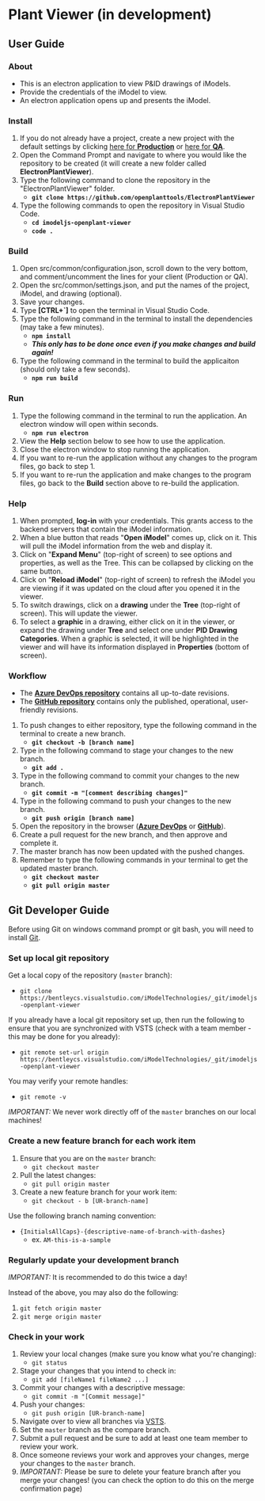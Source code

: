 # **Plant Viewer (in development)**

## **User Guide**

### **About**

- This is an electron application to view P&ID drawings of iModels.
- Provide the credentials of the iModel to view.
- An electron application opens up and presents the iModel.

### **Install**

1. If you do not already have a project, create a new project with the default settings by clicking [here for **Production**](https://imodeljs.github.io/iModelJs-docs-output/getting-started/registration-dashboard/) or [here for **QA**](http://builds.bentley.com/prgbuilds/AzureBuilds/iModelJsDocs/public/getting-started/registration-dashboard/).
2. Open the Command Prompt and navigate to where you would like the repository to be created (it will create a new folder called **ElectronPlantViewer**).
3. Type the following command to clone the repository in the "ElectronPlantViewer" folder.
   - **`git clone https://github.com/openplanttools/ElectronPlantViewer`**
4. Type the following commands to open the repository in Visual Studio Code.
   - **`cd imodeljs-openplant-viewer`**
   - **`code .`**

### **Build**

1. Open src/common/configuration.json, scroll down to the very bottom, and comment/uncomment the lines for your client (Production or QA).
2. Open the src/common/settings.json, and put the names of the project, iModel, and drawing (optional).
3. Save your changes.
4. Type **[CTRL+`]** to open the terminal in Visual Studio Code.
5. Type the following command in the terminal to install the dependencies (may take a few minutes).
   - **`npm install`**
   - **_This only has to be done once even if you make changes and build again!_**
6. Type the following command in the terminal to build the applicaiton (should only take a few seconds).
   - **`npm run build`**

### **Run**

1. Type the following command in the terminal to run the application. An electron window will open within seconds.
   - **`npm run electron`**
2. View the **Help** section below to see how to use the application.
3. Close the electron window to stop running the application.
4. If you want to re-run the application without any changes to the program files, go back to step 1.
5. If you want to re-run the application and make changes to the program files, go back to the **Build** section above to re-build the application.

### **Help**

1. When prompted, **log-in** with your credentials. This grants access to the backend servers that contain the iModel information.
2. When a blue button that reads "**Open iModel**" comes up, click on it. This will pull the iModel information from the web and display it.
3. Click on "**Expand Menu**" (top-right of screen) to see options and properties, as well as the Tree. This can be collapsed by clicking on the same button.
4. Click on "**Reload iModel**" (top-right of screen) to refresh the iModel you are viewing if it was updated on the cloud after you opened it in the viewer.
5. To switch drawings, click on a **drawing** under the **Tree** (top-right of screen). This will update the viewer.
6. To select a **graphic** in a drawing, either click on it in the viewer, or expand the drawing under **Tree** and select one under **PID Drawing Categories**. When a graphic is selected, it will be highlighted in the viewer and will have its information displayed in **Properties** (bottom of screen).

### **Workflow**

- The [**Azure DevOps repository**](https://dev.azure.com/bentleycs/Plant%20Design/_git/imodeljs-openplant-viewer) contains all up-to-date revisions.
- The [**GitHub repository**](https://github.com/openplanttools/ElectronPlantViewer) contains only the published, operational, user-friendly revisions.

1. To push changes to either repository, type the following command in the terminal to create a new branch.
   - **`git checkout -b [branch name]`**
2. Type in the following command to stage your changes to the new branch.
   - **`git add .`**
3. Type in the following command to commit your changes to the new branch.
   - **`git commit -m "[comment describing changes]"`**
4. Type in the following command to push your changes to the new branch.
   - **`git push origin [branch name]`**
5. Open the repository in the browser ([**Azure DevOps**](https://dev.azure.com/bentleycs/Plant%20Design/_git/imodeljs-openplant-viewer) or [**GitHub**](https://github.com/openplanttools/ElectronPlantViewer)).
6. Create a pull request for the new branch, and then approve and complete it.
7. The master branch has now been updated with the pushed changes.
8. Remember to type the following commands in your terminal to get the updated master branch.
   - **`git checkout master`**
   - **`git pull origin master`**

## **Git Developer Guide**

Before using Git on windows command prompt or git bash, you will need to install [Git](https://git-scm.com/book/en/v2/Getting-Started-Installing-Git).

### **Set up local git repository**

Get a local copy of the repository (`master` branch):

- `git clone https://bentleycs.visualstudio.com/iModelTechnologies/_git/imodeljs-openplant-viewer`

If you already have a local git repository set up, then run the following to ensure that you are synchronized with VSTS (check with a team member - this may be done for you already):

- `git remote set-url origin https://bentleycs.visualstudio.com/iModelTechnologies/_git/imodeljs-openplant-viewer`

You may verify your remote handles:

- `git remote -v`

*IMPORTANT:* We never work directly off of the `master` branches on our local machines!

### **Create a new feature branch for each work item**

1. Ensure that you are on the `master` branch:
   - `git checkout master`
2. Pull the latest changes:
   - `git pull origin master`
3. Create a new feature branch for your work item:
   - `git checkout - b [UR-branch-name]`

Use the following branch naming convention:

- `{InitialsAllCaps}-{descriptive-name-of-branch-with-dashes}`
  - ex. `AM-this-is-a-sample`

### **Regularly update your development branch**

*IMPORTANT:* It is recommended to do this twice a day!

Instead of the above, you may also do the following:

1. `git fetch origin master`
2. `git merge origin master`

### **Check in your work**

1. Review your local changes (make sure you know what you're changing):
   - `git status`
2. Stage your changes that you intend to check in:
   - `git add [fileName1 fileName2 ...]`
3. Commit your changes with a descriptive message:
   - `git commit -m "[Commit message]"`
4. Push your changes:
   - `git push origin [UR-branch-name]`
5. Navigate over to view all branches via [VSTS](https://bentleycs.visualstudio.com/iModelTechnologies/_git/imodeljs-openplant-viewer).
6. Set the `master` branch as the compare branch.
7. Submit a pull request and be sure to add at least one team member to review your work.
8. Once someone reviews your work and approves your changes, merge your changes to the `master` branch.
9. *IMPORTANT:* Please be sure to delete your feature branch after you merge your changes! (you can check the option to do this on the merge confirmation page)
